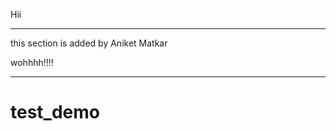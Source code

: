 Hii
________________
this section is added by Aniket Matkar

wohhhh!!!!
________________

# test_demo
